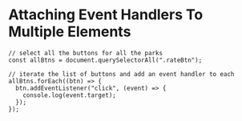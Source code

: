 # Attaching Event Handlers To Multiple Elements

```
// select all the buttons for all the parks
const allBtns = document.querySelectorAll(".rateBtn");

// iterate the list of buttons and add an event handler to each
allBtns.forEach((btn) => {
  btn.addEventListener("click", (event) => {
    console.log(event.target);
  });
});
```